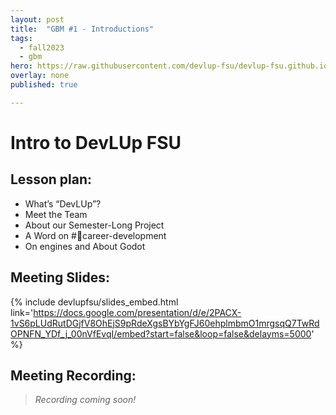 ```yaml
---
layout: post
title:  "GBM #1 - Introductions"
tags:
  - fall2023
  - gbm
hero: https://raw.githubusercontent.com/devlup-fsu/devlup-fsu.github.io/master/assets/img/welcome/hero.png
overlay: none
published: true

---
```


# Intro to DevLUp FSU

## Lesson plan:
- What’s “DevLUp”?
- Meet the Team
- About our Semester-Long Project
- A Word on #💼career-development
- On engines and About Godot

## Meeting Slides:
{% include devlupfsu/slides_embed.html link='https://docs.google.com/presentation/d/e/2PACX-1vS6pLUdRutDGjfV8OhEjS9pRdeXgsBYbYgFJ60ehplmbmO1mrgsqQ7TwRdOPNFN_YDf_j_00nVfEvqI/embed?start=false&loop=false&delayms=5000' %}

## Meeting Recording:

> *Recording coming soon!*
